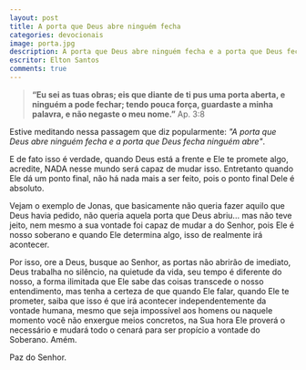 ```yaml
---
layout: post
title: A porta que Deus abre ninguém fecha
categories: devocionais
image: porta.jpg
description: A porta que Deus abre ninguém fecha e a porta que Deus fecha ninguém abre.
escritor: Elton Santos
comments: true
---
```



>__“Eu sei as tuas obras; eis que diante de ti pus uma porta aberta, e ninguém a pode fechar; tendo pouca força, guardaste a minha palavra, e não negaste o meu nome.”__
 Ap. 3:8

Estive meditando nessa passagem que diz popularmente: _"A porta que Deus abre ninguém fecha e a porta que Deus fecha ninguém abre"_.

E de fato isso é verdade, quando Deus está a frente e Ele te promete algo, acredite, NADA nesse mundo será capaz de mudar isso. Entretanto quando Ele dá um ponto final, não há nada mais a ser feito, pois o ponto final Dele é absoluto.

Vejam o exemplo de Jonas, que basicamente não queria fazer aquilo que Deus havia pedido, não queria aquela porta que Deus abriu... mas não teve jeito, nem mesmo a sua vontade foi capaz de mudar a do Senhor, pois Ele é nosso soberano e quando Ele determina algo, isso de realmente irá acontecer.

Por isso, ore a Deus, busque ao Senhor, as portas não abrirão de imediato, Deus trabalha no silêncio, na quietude da vida, seu tempo é diferente do nosso, a forma ilimitada que Ele sabe das coisas transcede o nosso entendimento, mas tenha a certeza de que quando Ele falar, quando Ele te prometer, saiba que isso é que irá acontecer independentemente da vontade humana, mesmo que seja impossível aos homens ou naquele momento você não enxergue meios concretos, na Sua hora Ele proverá o necessário e mudará todo o cenará para ser propício a vontade do Soberano. Amém.

Paz do Senhor.